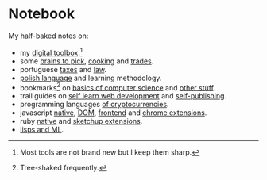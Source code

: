 # Notebook

My half-baked notes on:

- my [digital toolbox](on-toolbox.md).[^1]
- some [brains to pick](on-brains-to-pick.md), [cooking](on-cooking.md) and [trades](on-trades.md).
- portuguese [taxes](on-portuguese-tax-system.md) and [law](on-portuguese-law.md).
- [polish language](on-polish-language.md) and learning methodology.
- bookmarks[^2] on [basics of computer science](on-computer-science.md) and [other stuff](on-bookmarks.md).
- trail guides on [self learn web development](trail-guide-web-development.md) and [self-publishing](trail-guide-self-publishing.md).  
- programming languages [of cryptocurrencies](on-crypto.md).
- javascript [native](on-native-methods-tricks-quirks.js), [DOM](on-js-dom-html-css.html), [frontend](on-js-frontend-frameworks.js) and [chrome extensions](on-extensions-chrome.js).
- ruby [native](on-native-methods-tricks-quirks.rb) and [sketchup extensions](on-extensions-sketchup.md).
- [lisps and ML](on-lisps-and-ml.md).

[^1]: Most tools are not brand new but I keep them sharp.
[^2]: Tree-shaked frequently.